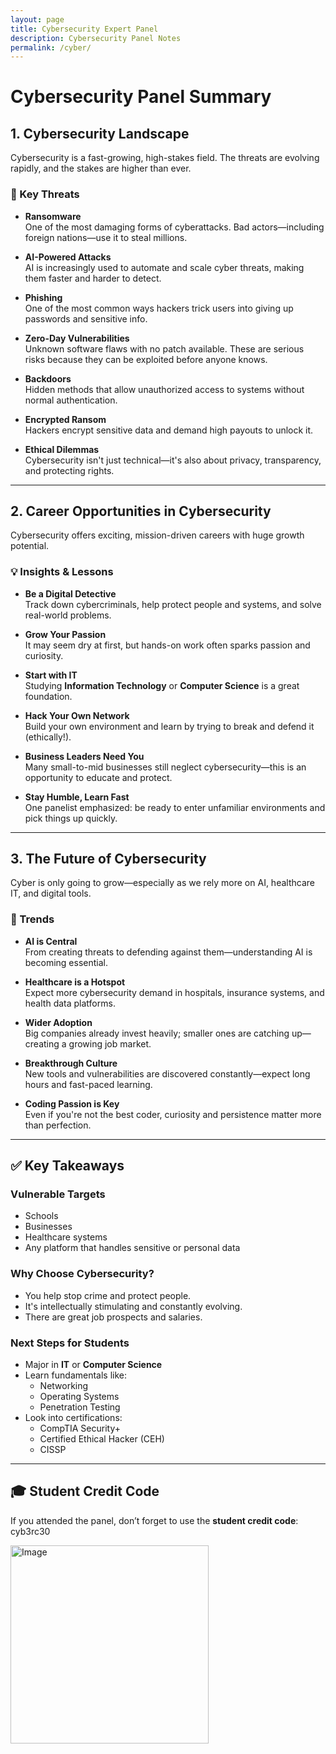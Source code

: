 ```yaml
---
layout: page 
title: Cybersecurity Expert Panel
description: Cybersecurity Panel Notes
permalink: /cyber/
---
```

# Cybersecurity Panel Summary

## 1. Cybersecurity Landscape

Cybersecurity is a fast-growing, high-stakes field. The threats are evolving rapidly, and the stakes are higher than ever.

### 🔹 Key Threats
- **Ransomware**  
  One of the most damaging forms of cyberattacks. Bad actors—including foreign nations—use it to steal millions.
  
- **AI-Powered Attacks**  
  AI is increasingly used to automate and scale cyber threats, making them faster and harder to detect.

- **Phishing**  
  One of the most common ways hackers trick users into giving up passwords and sensitive info.

- **Zero-Day Vulnerabilities**  
  Unknown software flaws with no patch available. These are serious risks because they can be exploited before anyone knows.

- **Backdoors**  
  Hidden methods that allow unauthorized access to systems without normal authentication.

- **Encrypted Ransom**  
  Hackers encrypt sensitive data and demand high payouts to unlock it.

- **Ethical Dilemmas**  
  Cybersecurity isn't just technical—it's also about privacy, transparency, and protecting rights.

---

## 2. Career Opportunities in Cybersecurity

Cybersecurity offers exciting, mission-driven careers with huge growth potential.

### 💡 Insights & Lessons
- **Be a Digital Detective**  
  Track down cybercriminals, help protect people and systems, and solve real-world problems.

- **Grow Your Passion**  
  It may seem dry at first, but hands-on work often sparks passion and curiosity.

- **Start with IT**  
  Studying **Information Technology** or **Computer Science** is a great foundation.

- **Hack Your Own Network**  
  Build your own environment and learn by trying to break and defend it (ethically!).

- **Business Leaders Need You**  
  Many small-to-mid businesses still neglect cybersecurity—this is an opportunity to educate and protect.

- **Stay Humble, Learn Fast**  
  One panelist emphasized: be ready to enter unfamiliar environments and pick things up quickly.

---

## 3. The Future of Cybersecurity

Cyber is only going to grow—especially as we rely more on AI, healthcare IT, and digital tools.

### 🔮 Trends
- **AI is Central**  
  From creating threats to defending against them—understanding AI is becoming essential.

- **Healthcare is a Hotspot**  
  Expect more cybersecurity demand in hospitals, insurance systems, and health data platforms.

- **Wider Adoption**  
  Big companies already invest heavily; smaller ones are catching up—creating a growing job market.

- **Breakthrough Culture**  
  New tools and vulnerabilities are discovered constantly—expect long hours and fast-paced learning.

- **Coding Passion is Key**  
  Even if you're not the best coder, curiosity and persistence matter more than perfection.

---

## ✅ Key Takeaways

### Vulnerable Targets
- Schools
- Businesses
- Healthcare systems
- Any platform that handles sensitive or personal data

### Why Choose Cybersecurity?
- You help stop crime and protect people.
- It's intellectually stimulating and constantly evolving.
- There are great job prospects and salaries.

### Next Steps for Students
- Major in **IT** or **Computer Science**
- Learn fundamentals like:
  - Networking
  - Operating Systems
  - Penetration Testing
- Look into certifications:
  - CompTIA Security+
  - Certified Ethical Hacker (CEH)
  - CISSP

---

## 🎓 Student Credit Code

If you attended the panel, don’t forget to use the **student credit code**: cyb3rc30

<img width="317" alt="Image" src="https://github.com/user-attachments/assets/9e63b8d1-1194-4974-ac70-c4c138b1e901" />